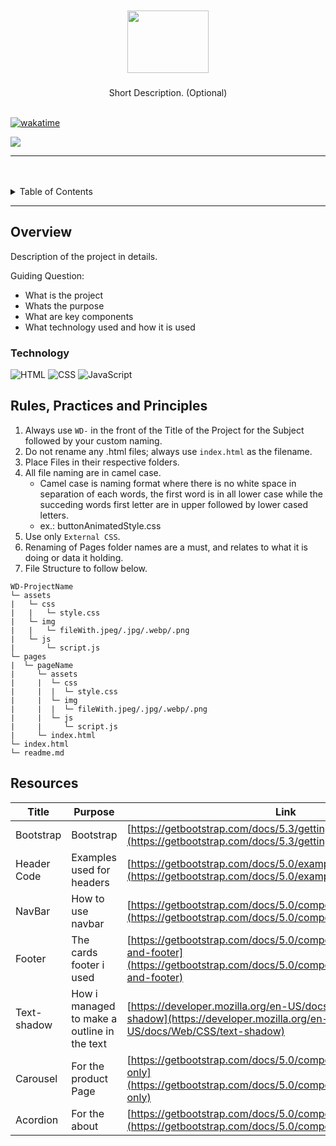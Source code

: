 <a name="readme-top">

<br/>

<br />
<div align="center">
  <a href="https://github.com/zyx-0314/">
  <!-- TODO: If you want to add logo or banner you can add it here -->
    <img src="" alt="" width="130" height="100">
  </a>
<!-- TODO: Change Title to the name of the title of your Project -->
  <h3 align="center"></h3>
</div>
<!-- TODO: Make a short description -->
<div align="center">
  Short Description. (Optional)
</div>

<br />

[![wakatime](https://wakatime.com/badge/user/3d168d68-4020-4dad-9487-43eb4923ea06/project/7c5f89b4-1187-4837-9859-a7c14d053669.svg)](https://wakatime.com/badge/user/3d168d68-4020-4dad-9487-43eb4923ea06/project/7c5f89b4-1187-4837-9859-a7c14d053669)

<!-- TODO: Change the zyx-0314 into your github username  -->
<!-- TODO: Change the WD-Template-Project into the same name of your folder -->
![](https://visit-counter.vercel.app/counter.png?page=RoxanneGumban/WD-Finals-Gumban)

---

<br />
<br />

<!-- TODO: If you want to add more layers for your readme -->
<details>
  <summary>Table of Contents</summary>
  <ol>
    <li>
      <a href="#overview">Overview</a>
      <ol>
        <li>
          <a href="#technology">Technology</a>
        </li>
      </ol>
    </li>
    <li>
      <a href="#rule,-practices-and-principles">Rules, Practices and Principles</a>
    </li>
    <li>
      <a href="#resources">Resources</a>
    </li>
  </ol>
</details>

---

## Overview

<!-- TODO: To be changed -->
<!-- The following are just sample -->
Description of the project in details.

Guiding Question:
- What is the project
- Whats the purpose
- What are key components
- What technology used and how it is used

### Technology
<!-- TODO: List of Technology Used -->
![HTML](https://img.shields.io/badge/HTML-E34F26?style=for-the-badge&logo=html5&logoColor=white)
![CSS](https://img.shields.io/badge/CSS-1572B6?style=for-the-badge&logo=css3&logoColor=white)
![JavaScript](https://img.shields.io/badge/JavaScript-F7DF1E?style=for-the-badge&logo=javascript&logoColor=white)

## Rules, Practices and Principles
1. Always use `WD-` in the front of the Title of the Project for the Subject followed by your custom naming.
2. Do not rename any .html files; always use `index.html` as the filename.
3. Place Files in their respective folders.
4. All file naming are in camel case.
   - Camel case is naming format where there is no white space in separation of each words, the first word is in all lower case while the succeding words first letter are in upper followed by lower cased letters.
   - ex.: buttonAnimatedStyle.css
5. Use only `External CSS`.
6. Renaming of Pages folder names are a must, and relates to what it is doing or data it holding.
7. File Structure to follow below.

```
WD-ProjectName
└─ assets
|   └─ css
|   |   └─ style.css
|   └─ img
|   |   └─ fileWith.jpeg/.jpg/.webp/.png
|   └─ js
|       └─ script.js
└─ pages
|  └─ pageName
|     └─ assets
|     |  └─ css
|     |  |  └─ style.css
|     |  └─ img
|     |  |  └─ fileWith.jpeg/.jpg/.webp/.png
|     |  └─ js
|     |     └─ script.js
|     └─ index.html
└─ index.html
└─ readme.md
```

## Resources

<!-- TODO: Add References -->
| Title | Purpose | Link |
|-|-|-|
| Bootstrap | Bootstrap | [https://getbootstrap.com/docs/5.3/getting-started/introduction/](https://getbootstrap.com/docs/5.3/getting-started/introduction/) |
| Header Code | Examples used for headers | [https://getbootstrap.com/docs/5.0/examples/headers/](https://getbootstrap.com/docs/5.0/examples/headers/) |
| NavBar | How to use navbar | [https://getbootstrap.com/docs/5.0/components/navbar/](https://getbootstrap.com/docs/5.0/components/navbar/) |
| Footer | The cards footer i used | [https://getbootstrap.com/docs/5.0/components/card/#header-and-footer](https://getbootstrap.com/docs/5.0/components/card/#header-and-footer) |
| Text-shadow | How i managed to make a outline in the text | [https://developer.mozilla.org/en-US/docs/Web/CSS/text-shadow](https://developer.mozilla.org/en-US/docs/Web/CSS/text-shadow) |
| Carousel | For the product Page | [https://getbootstrap.com/docs/5.0/components/carousel/#slides-only](https://getbootstrap.com/docs/5.0/components/carousel/#slides-only) |
| Acordion | For the about | [https://getbootstrap.com/docs/5.0/components/accordion/](https://getbootstrap.com/docs/5.0/components/accordion/) |
